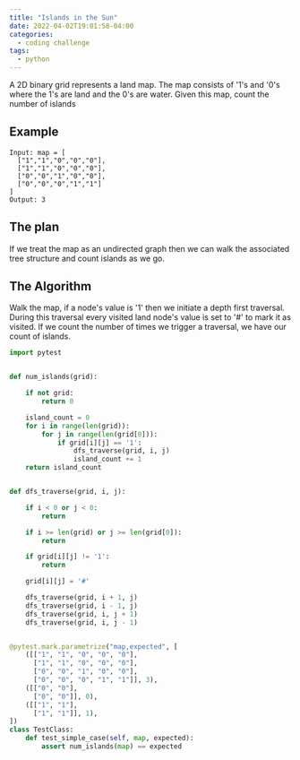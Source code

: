 ```yaml
---
title: "Islands in the Sun"
date: 2022-04-02T19:01:58-04:00
categories:
  - coding challenge
tags:
  - python
---
```


A 2D binary grid represents a land map. The map consists of '1's and '0's where the 1's are land and the 0's are water. Given this map, count the number of islands

## Example

```
Input: map = [
  ["1","1","0","0","0"],
  ["1","1","0","0","0"],
  ["0","0","1","0","0"],
  ["0","0","0","1","1"]
]
Output: 3
```

## The plan

If we treat the map as an undirected graph then we can walk the associated tree structure and count islands as we go.

## The Algorithm

Walk the map, if a node's value is '1' then we initiate a depth first traversal. During this traversal every visited land node's value is set to '#' to mark it as visited. If we count the number of times we trigger a traversal, we have our count of islands.

``` python
import pytest


def num_islands(grid):

    if not grid:
        return 0

    island_count = 0
    for i in range(len(grid)):
        for j in range(len(grid[0])):
            if grid[i][j] == '1':
                dfs_traverse(grid, i, j)
                island_count += 1
    return island_count


def dfs_traverse(grid, i, j):

    if i < 0 or j < 0:
        return

    if i >= len(grid) or j >= len(grid[0]):
        return

    if grid[i][j] != '1':
        return

    grid[i][j] = '#'

    dfs_traverse(grid, i + 1, j)
    dfs_traverse(grid, i - 1, j)
    dfs_traverse(grid, i, j + 1)
    dfs_traverse(grid, i, j - 1)


@pytest.mark.parametrize("map,expected", [
    ([["1", "1", "0", "0", "0"],
      ["1", "1", "0", "0", "0"],
      ["0", "0", "1", "0", "0"],
      ["0", "0", "0", "1", "1"]], 3),
    ([["0", "0"],
      ["0", "0"]], 0),
    ([["1", "1"],
      ["1", "1"]], 1),
])
class TestClass:
    def test_simple_case(self, map, expected):
        assert num_islands(map) == expected
```
